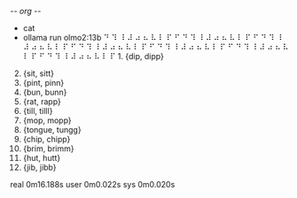 -*- org -*-

+ cat
+ ollama run olmo2:13b
⠙ ⠹ ⠸ ⠼ ⠴ ⠦ ⠧ ⠇ ⠏ ⠋ ⠙ ⠹ ⠸ ⠼ ⠴ ⠦ ⠧ ⠇ ⠏ ⠋ ⠙ ⠹ ⠸ ⠼ ⠴ ⠦ ⠧ ⠇ ⠏ ⠋ ⠙ ⠹ ⠸ ⠼ ⠴ ⠦ ⠧ ⠇ ⠏ ⠋ ⠙ ⠹ ⠸ ⠼ ⠴ ⠦ ⠧ ⠇ ⠏ ⠋ ⠙ ⠹ ⠸ ⠼ ⠴ ⠦ ⠧ ⠇ ⠏ ⠋ ⠙ ⠹ ⠸ ⠼ ⠴ ⠦ ⠧ ⠇ ⠏ 1. {dip, dipp}
2. {sit, sitt}
3. {pint, pinn}
4. {bun, bunn}
5. {rat, rapp}
6. {till, tilll}
7. {mop, mopp}
8. {tongue, tungg}
9. {chip, chipp}
10. {brim, brimm}
11. {hut, hutt}
12. {jib, jibb}


real	0m16.188s
user	0m0.022s
sys	0m0.020s
